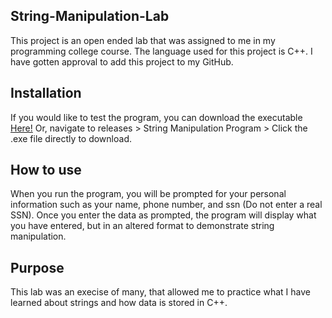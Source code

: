 ## String-Manipulation-Lab
This project is an open ended lab that was assigned to me in my programming college course. The language used for this project is C++. I have gotten approval to add this project to my GitHub.


## Installation
If you would like to test the program, you can download the executable [Here!](./mooreLab9Demo/x64/Debug/mooreLab9Demo.exe)
Or, navigate to releases > String Manipulation Program > Click the .exe file directly to download.

## How to use
When you run the program, you will be prompted for your personal information such as your name, phone number, and ssn (Do not enter a real SSN).
Once you enter the data as prompted, the program will display what you have entered, but in an altered format to demonstrate string manipulation.

## Purpose
This lab was an execise of many, that allowed me to practice what I have learned about strings and how data is stored in C++.
